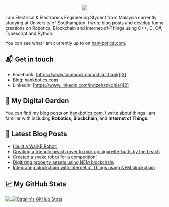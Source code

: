 <div align="center">
<img src="https://github.com/HankRobot/Spider-Robot/blob/master/spider_robot.gif">
</div>


I am Electrical & Electronics Engineering Stydent from Malaysia currently studying at University of Southampton. I write blog posts and develop funny creations on Robotics, Blockchain and Internet-of-Things using C++, C, C#, Typescript and Python.

You can see what I am currently up to on [hankbotics.com][1].

## 📬 Get in touch

- Facebook: [https://www.facebook.com/chia.t.hank][3]
- Blog: [hankbotics.com][1]
- LinkedIn: [https://www.linkedin.com/in/tzehankchia/][2]

## 🌳 My Digital Garden

You can find my blog posts on [hankbotics.com][1]. I write about things
I am familiar with including **Robotics**, **Blockchain**, and **Internet of Things**.

## 📕 Latest Blog Posts

<!-- BLOG-POST-LIST:START -->
- [I built a Wall-E Robot!](https://hankbotics.com/2017/10/12/project-wall-e-by-chia-tze-hank-jensen-jazz-cher-and-aw-yong-tuck-weng/)
- [Creating a friendly beach rover to pick up cigarette-butts by the beach](https://hankbotics.com/2019/04/12/meet-insanity-your-friendly-beach-rover-to-pick-up-cigarette-butts-by-the-beach/)
- [Created a snake robot for a competition!](https://hankbotics.com/2017/10/14/snake-robot/)
- [Digitizing property assets using NEM blockchain](https://hankbotics.com/2018/09/17/prop-coins-by-chia-tze-hank-ivan-ling-ting-yang-do-wen-rei-delveer-singh-and-khee-ri-han/)
- [Integrating blockchain with Internet of Things using NEM blockchain](https://hankbotics.com/2019/09/04/decentsensors/)
<!-- BLOG-POST-LIST:END -->

## &#x1f4c8; My GitHub Stats

<a href="https://github.com/HankRobot/hankrobot">
  <img align="center" src="https://github-readme-stats.vercel.app/api/top-langs/?username=HankRobot&hide=java,html&title_color=ffffff&text_color=c9cacc&icon_color=2bbc8a&bg_color=1d1f21" />
</a>

<a href="https://github.com/HankRobot/hankrobot">
  <img align="center" src="https://github-readme-stats.vercel.app/api?username=HankRobot&show_icons=true&line_height=27&count_private=true&title_color=ffffff&text_color=c9cacc&icon_color=2bbc8a&bg_color=1d1f21" alt="Catalin's GitHub Stats" />
</a>

[1]: https://hankbotics.com/
[2]: https://www.linkedin.com/in/tzehankchia/
[3]: https://www.facebook.com/chia.t.hank
